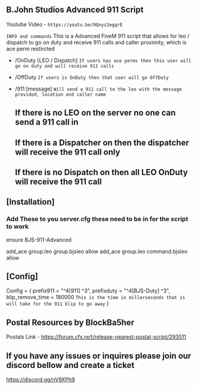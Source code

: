 ## B.John Studios Advanced 911 Script ##

Youtube Video - `https://youtu.be/9Qnyz2egqrE`


`INFO and commands` 
This is a Advanced FiveM 911 script that allows for leo / dispatch to go on duty and receive 911 calls and caller proximity, which is ace perm restircted

- /OnDuty [LEO / Dispatch]          `If users has ace perms then this user will go on duty and will receive 911 calls`
- /OffDuty                          `If users is OnDuty then that user will go OffDuty`
- /911 [message]                    `Will send a 911 call to the leo with the message provided, location and caller name`   

    ## If there is no LEO on the server no one can send a 911 call in   ##

    ## If there is a  Dispatcher on then the dispatcher will receive the 911 call only ##

    ## If there is no Dispatch on then all LEO OnDuty will receive the 911 call ##


## [Installation] ##

### Add These to you server.cfg these need to be in for the script to work ###

ensure BJS-911-Advanced

add_ace group.leo group.bjsleo allow
add_ace group.leo command.bjsleo allow


##  [Config] ##

Config = {
    prefix911 = "^4[911] ^3",
    prefixduty = "^4[BJS-Duty] ^3",
    blip_remove_time = 180000                                   `This is the time in millerseconds that is will take for the 911 blip to go away`
}

## Postal Resources by BlockBa5her
Postals Link - https://forum.cfx.re/t/release-nearest-postal-script/293511

## If you have any issues or inquires please join our discord bellow and create a ticket ##

https://discord.gg/nV9XPh9
